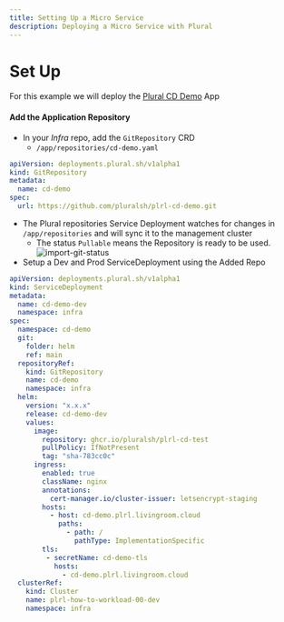 ```yaml
---
title: Setting Up a Micro Service
description: Deploying a Micro Service with Plural
---
```



# Set Up
For this example we will deploy the [Plural CD Demo](https://github.com/pluralsh/plrl-cd-demo) App

#### Add the Application Repository
* In your _Infra_ repo, add the `GitRepository` CRD
  * `/app/repositories/cd-demo.yaml`
```yaml
apiVersion: deployments.plural.sh/v1alpha1
kind: GitRepository
metadata:
  name: cd-demo
spec:
  url: https://github.com/pluralsh/plrl-cd-demo.git
```
* The Plural repositories Service Deployment watches for changes in `/app/repositories` and will sync it to the management cluster
  * The status `Pullable` means the Repository is ready to be used. 
![import-git-status](/images/how-to/import-git-status.png)
* Setup a Dev and Prod ServiceDeployment using the Added Repo
```yaml
apiVersion: deployments.plural.sh/v1alpha1
kind: ServiceDeployment
metadata:
  name: cd-demo-dev
  namespace: infra
spec:
  namespace: cd-demo
  git:
    folder: helm
    ref: main
  repositoryRef:
    kind: GitRepository
    name: cd-demo
    namespace: infra
  helm:
    version: "x.x.x"
    release: cd-demo-dev 
    values:
      image:
        repository: ghcr.io/pluralsh/plrl-cd-test
        pullPolicy: IfNotPresent
        tag: "sha-783cc0c"
      ingress:
        enabled: true
        className: nginx
        annotations: 
          cert-manager.io/cluster-issuer: letsencrypt-staging
        hosts:
          - host: cd-demo.plrl.livingroom.cloud
            paths:
              - path: /
                pathType: ImplementationSpecific
        tls:
         - secretName: cd-demo-tls
           hosts:
             - cd-demo.plrl.livingroom.cloud
  clusterRef:
    kind: Cluster
    name: plrl-how-to-workload-00-dev
    namespace: infra
```